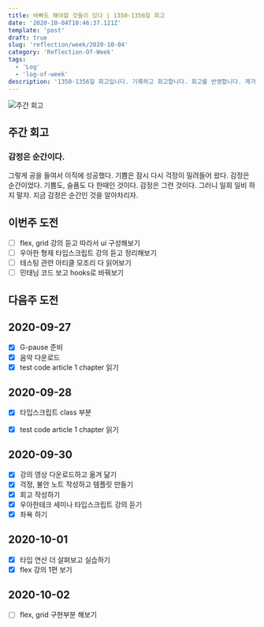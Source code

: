 ```yaml
---
title: 바빠도 해야할 것들이 있다 | 1350-1356일 회고
date: '2020-10-04T10:46:37.121Z'
template: 'post'
draft: true
slug: 'reflection/week/2020-10-04'
category: 'Reflection-Of-Week'
tags:
  - 'Log'
  - 'log-of-week'
description: '1350-1356일 회고입니다. 기록하고 회고합니다. 회고를 반영합니다. 제가 자라는 방식입니다.'
---
```

![주간 회고](https://imgur.com/PwMHNaY.png)



## 주간 회고 

### 감정은 순간이다.
그렇게 공을 들여서 이직에 성공했다. 기쁨은 잠시 다시 걱정이 밀려들어 왔다. 감정은 순간이었다. 기쁨도, 슬픔도 다 한때인 것이다. 감정은 그런 것이다. 그러니 일희 일비 하지 말자. 지금 감정은 순간인 것을 알아차리자.


## 이번주 도전
- [ ] flex, grid 강의 듣고 따라서 ui 구성해보기
- [ ] 우아한 형제 타입스크립트 강의 듣고 정리해보기 
- [ ] 테스팅 관련 아티클 모조리 다 읽어보기
- [ ] 민태님 코드 보고 hooks로 바꿔보기 

## 다음주 도전


## 2020-09-27
- [x] G-pause 준비
- [x] 음악 다운로드 
- [x] test code article 1 chapter 읽기 

## 2020-09-28
- [x] 타입스크립트 class 부분 
- [x] test code article 1 chapter 읽기 


## 2020-09-30 
- [x] 강의 영상 다운로드하고 옮겨 닮기
- [x] 걱정, 불안 노트 작성하고 템플릿 만들기 
- [x] 회고 작성하기 
- [x] 우아한테크 세미나 타입스크립트 강의 듣기
- [x] 좌욕 하기

## 2020-10-01
- [x] 타입 연산 더 살펴보고 실습하기 
- [x] flex 강의 1편 보기

## 2020-10-02
- [ ] flex, grid 구현부분 해보기 

